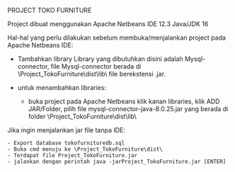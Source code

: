 PROJECT TOKO FURNITURE


Project dibuat menggunakan Apache Netbeans IDE 12.3 Java/JDK 16

Hal-hal yang perlu dilakukan sebelum membuka/menjalankan project
pada Apache Netbeans IDE:
   * Tambahkan library
       Library yang dibutuhkan disini adalah Mysql-connector,
       file Mysql-connector berada di \Project_TokoFurniture\dist\lib\ 
       file berekstensi .jar.
       
   * untuk menambahkan libraries: 
        - buka project pada Apache Netbeans klik kanan libraries,
          klik ADD JAR/Folder, pilih file mysql-connector-java-8.0.25.jar
          yang berada di folder \Project_TokoFurniture\dist\lib\

Jika ingin menjalankan jar file tanpa IDE:

    - Export database tokofurnituredb.sql
    - Buka cmd menuju ke \Project_TokoFurniture\dist\
    - Terdapat file Project_TokoFurniture.jar
    - jalankan dengan perintah java -jarProject_TokoFurniture.jar [ENTER] 
